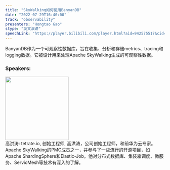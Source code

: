 ```yaml
---
title: "SkyWalking如何使用BanyanDB"
date: "2022-07-29T16:40:00"
track: "observability"
presenters: "Hongtao Gao"
stype: "英文演讲"
speechLink: "https://player.bilibili.com/player.html?aid=942575517&cid=817760221&page=1"
---
```

BanyanDB作为一个可观察性数据库，旨在收集、分析和存储metrics、tracing和logging数据。它被设计用来处理Apache SkyWalking生成的可观察性数据。
 ### Speakers: 
 <img src="images/speaker/1078.png" width="200" /><br>高洪涛: tetrate.io, 创始工程师, 高洪涛，公司创始工程师，和前华为云专家。Apache SkyWalking的PMC成员之一，并参与了一些流行的开源项目，如Apache ShardingSphere和Elastic-Job。他对分布式数据库、集装箱调度、微服务、ServicMesh等技术有深入的了解。

 
